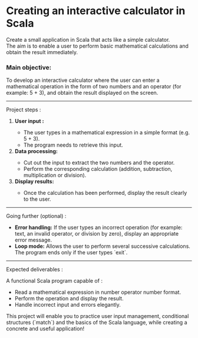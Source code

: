 # Creating an interactive calculator in Scala

Create a small application in Scala that acts like a simple calculator.\
The aim is to enable a user to perform basic mathematical calculations and obtain the result immediately.

### Main objective:

To develop an interactive calculator where the user can enter a mathematical operation in the form of two numbers and an operator (for example: 5 + 3), and obtain the result displayed on the screen.

<hr>

Project steps :

<ol>
<li><strong>User input :</strong></li>
<ul>
<li>The user types in a mathematical expression in a simple format (e.g. 5 + 3).</li>
<li>The program needs to retrieve this input.</li>
</ul>
<li><strong>Data processing:</strong></li>
<ul>
<li>Cut out the input to extract the two numbers and the operator.</li>
<li>Perform the corresponding calculation (addition, subtraction, multiplication or division).</li>
</ul>
<li><strong>Display results:</strong></li>
<ul>
<li>Once the calculation has been performed, display the result clearly to the user.
</li>
</ul>
</ol>

<hr>

Going further (optional) :

<ul>
<li><strong>Error handling:</strong> If the user types an incorrect operation (for example: text, an invalid operator, or division by zero), display an appropriate error message.</li>
<li><strong>Loop mode:</strong> Allows the user to perform several successive calculations. The program ends only if the user types `exit`.</li>
</ul>

<hr>

Expected deliverables :
<p>A functional Scala program capable of :</p>
<ul>
<li>Read a mathematical expression in number operator number format.</li>
<li>Perform the operation and display the result.</li>
<li>Handle incorrect input and errors elegantly.</li>
</ul>
This project will enable you to practice user input management, conditional structures (`match`) and the basics of the Scala language, while creating a concrete and useful application!
